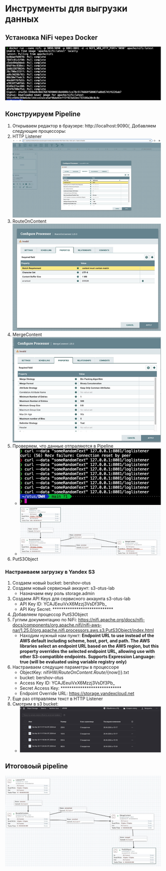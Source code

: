 # Инструменты для выгрузки данных

## Установка NiFi через Docker

 ![Установка NiFi через докер](images/step1.jpg)

## Конструируем Pipeline

1. Открываем редактор в браузере: http://localhost:9090/, Добавляем следующие процессоры:
2. HTTP Listener ![HTTP Listener](images/step2.jpg)
3. RouteOnContent ![RouteOnContent](images/step3.jpg)
4. MergeContent ![MergeContent](images/step4.jpg)
5. Проверяем,  что данные отпраляются в Pipeline
    - ![Curl](images/step3.1.jpg)
    - ![Check](images/step5.jpg)
6. PutS3Object

### Настраиваем загрузку в Yandex S3

1. Создаем новый bucket: bershov-otus
2. Создаем новый сервисный аккаунт: s3-otus-lab
    - Назначаем ему роль storage.admin
3. Создаем API Keys для сервисного аккаунта s3-otus-lab
    - API Key ID: YCAJEeuiVxX6Mzzj3VsDf3Pb_
    - API Key Secret: ****************************
4. Добавляем процессор PutS3Object
5. Гуглим документацию по NiFi: https://nifi.apache.org/docs/nifi-docs/components/org.apache.nifi/nifi-aws-nar/1.25.0/org.apache.nifi.processors.aws.s3.PutS3Object/index.html
    - Находим нужный нам пункт: **Endpoint URL to use instead of the AWS default including scheme, host, port, and path. The AWS libraries select an endpoint URL based on the AWS region, but this property overrides the selected endpoint URL, allowing use with other S3-compatible endpoints.
Supports Expression Language: true (will be evaluated using variable registry only)**
6. Настраиваем следущие параметры в процессоре
    - ObjectKey: nifiHW/${RouteOnContent.Route}/${now()}.txt
    - bucket: bershov-otus
    - Access Key ID: YCAJEeuiVxX6Mzzj3VsDf3Pb_
    - Secret Access Key: ****************************
    - Endpoint Override URL: https://storage.yandexcloud.net
7. Еще раз отправляем текст в HTTP Listener
8. Смотрим в s3 bucket:
    - ![s3](images/step6.jpg)

## Итоговоый pipeline
![NiFi](images/step7.jpg)